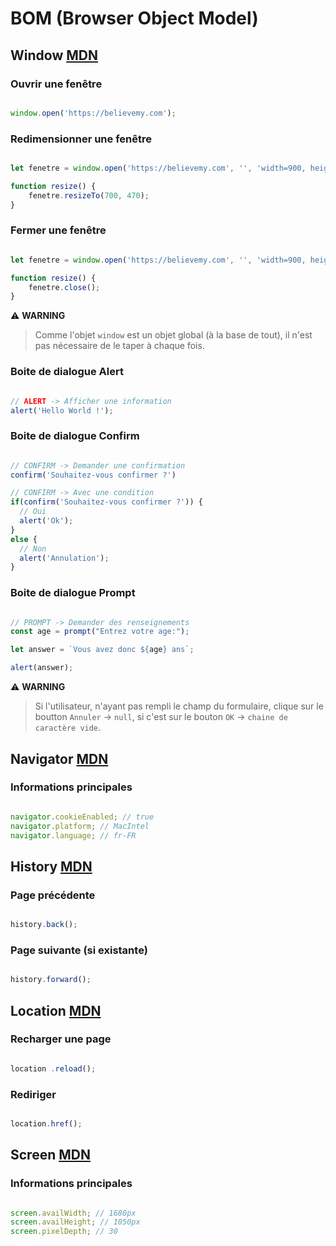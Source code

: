 # BOM (Browser Object Model)

## Window [MDN](https://developer.mozilla.org/fr/docs/Web/API/Window)

### Ouvrir une fenêtre

```js

window.open('https://believemy.com');

```

### Redimensionner une fenêtre

```js

let fenetre = window.open('https://believemy.com', '', 'width=900, height=700'); // '' -> _self, _blank, _parent, _top

function resize() {
    fenetre.resizeTo(700, 470);
}

```

### Fermer une fenêtre

```js

let fenetre = window.open('https://believemy.com', '', 'width=900, height=700');

function resize() {
    fenetre.close();
}

```

⚠️ **WARNING**
> Comme l'objet `window` est un objet global (à la base de tout), il n'est pas nécessaire de le taper à chaque fois.

### Boite de dialogue Alert

```js

// ALERT -> Afficher une information
alert('Hello World !');

```

### Boite de dialogue Confirm

```js

// CONFIRM -> Demander une confirmation
confirm('Souhaitez-vous confirmer ?')

// CONFIRM -> Avec une condition
if(confirm('Souhaitez-vous confirmer ?')) {
  // Oui
  alert('Ok');
}
else {
  // Non
  alert('Annulation');
}

```

### Boite de dialogue Prompt

```js

// PROMPT -> Demander des renseignements
const age = prompt("Entrez votre age:");

let answer = `Vous avez donc ${age} ans`;

alert(answer);

```

⚠️ **WARNING**
> Si l'utilisateur, n'ayant pas rempli le champ du formulaire, clique sur le boutton `Annuler` -> `null`, si c'est sur le bouton `OK` -> `chaine de caractère vide`.

## Navigator [MDN](https://developer.mozilla.org/fr/docs/Web/API/Navigator)

### Informations principales

```js

navigator.cookieEnabled; // true
navigator.platform; // MacIntel
navigator.language; // fr-FR

```

## History [MDN](https://developer.mozilla.org/fr/docs/Web/API/History)

### Page précédente

```js

history.back();

```

### Page suivante (si existante)

```js

history.forward();

```

## Location [MDN](https://developer.mozilla.org/fr/docs/Web/API/Location)

### Recharger une page

```js

location .reload();

```

### Rediriger

```js

location.href();

```

## Screen [MDN](https://developer.mozilla.org/fr/docs/Web/API/Window/screen)

### Informations principales

```js

screen.availWidth; // 1680px
screen.availHeight; // 1050px
screen.pixelDepth; // 30

```
